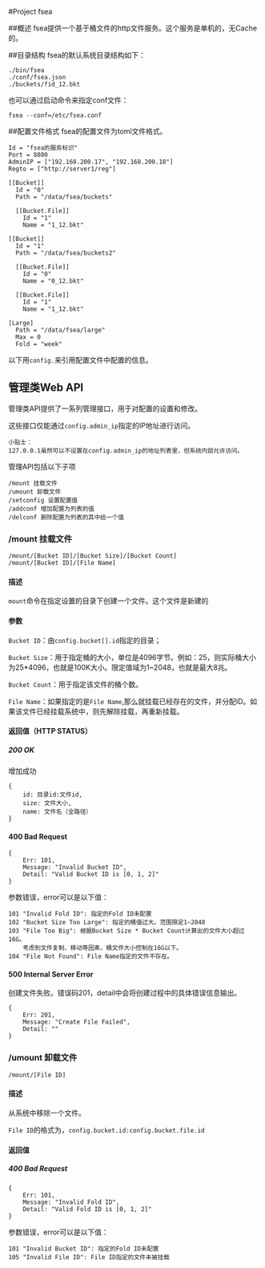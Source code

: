 #Project fsea

##概述
fsea提供一个基于桶文件的http文件服务。这个服务是单机的，无Cache的。

##目录结构
fsea的默认系统目录结构如下：

```
./bin/fsea
./conf/fsea.json
./buckets/fid_12.bkt
```
也可以通过启动命令来指定conf文件：

```
fsea --conf=/etc/fsea.conf
```

##配置文件格式
fsea的配置文件为toml文件格式。

```
Id = "fsea的服务标识"
Port = 8080
AdminIP = ["192.168.200.17", "192.168.200.18"]
Regto = ["http://server1/reg"]

[[Bucket]]
  Id = "0"
  Path = "/data/fsea/buckets"

  [[Bucket.File]]
    Id = "1"
    Name = "1_12.bkt"

[[Bucket]]
  Id = "1"
  Path = "/data/fsea/buckets2"

  [[Bucket.File]]
    Id = "0"
    Name = "0_12.bkt"

  [[Bucket.File]]
    Id = "1"
    Name = "1_12.bkt"

[Large]
  Path = "/data/fsea/large"
  Max = 0
  Fold = "week"
```
以下用`config.`来引用配置文件中配置的信息。

## 管理类Web API
管理类API提供了一系列管理接口，用于对配置的设置和修改。

这些接口仅能通过`config.admin_ip`指定的IP地址进行访问。

```
小贴士：
127.0.0.1虽然可以不设置在config.admin_ip的地址列表里，但系统内部允许访问。
```
管理API包括以下子项

```
/mount 挂载文件
/umount 卸载文件
/setconfig 设置配置值
/addconf 增加配置为列表的值
/delconf 删除配置为列表的其中给一个值

```


### /mount 挂载文件
```
/mount/[Bucket ID]/[Bucket Size]/[Bucket Count]
/mount/[Bucket ID]/[File Name]
```
#### 描述
`mount`命令在指定设置的目录下创建一个文件。这个文件是新建的

#### 参数

`Bucket ID`：由`config.bucket[].id`指定的目录；

`Bucket Size`：用于指定桶的大小，单位是4096字节。例如：25，则实际桶大小为25*4096，也就是100K大小。限定值域为1~2048，也就是最大8兆。

`Bucket Count`：用于指定该文件的桶个数。

`File Name`：如果指定的是`File Name`,那么就挂载已经存在的文件，并分配ID。如果该文件已经挂载系统中，则先解除挂载，再重新挂载。

#### 返回值（HTTP STATUS）

##### 200 OK
增加成功

```
{
	id: 目录id:文件id,
	size: 文件大小,
	name: 文件名（全路径）
}
```

#### 400 Bad Request

```
{
	Err: 101,
	Message: "Invalid Bucket ID",
	Detail: "Valid Bucket ID is [0, 1, 2]"
}
```
参数错误，error可以是以下值：

```
101 "Invalid Fold ID": 指定的Fold ID未配置
102 "Bucket Size Too Large": 指定的桶值过大。范围限定1~2048
103 "File Too Big": 根据Bucket Size * Bucket Count计算出的文件大小超过16G。
	考虑到文件复制、移动等因素，桶文件大小控制在16G以下。
104 "File Not Found": File Name指定的文件不存在。

```

#### 500 Internal Server Error
创建文件失败。错误码201，detail中会将创建过程中的具体错误信息输出。

```
{
	Err: 201,
	Message: "Create File Failed",
	Detail: ""
}
```

### /umount 卸载文件
```
/mount/[File ID]
```
#### 描述
从系统中移除一个文件。

`File ID`的格式为，`config.bucket.id:config.bucket.file.id`

#### 返回值

##### 400 Bad Request

```
{
	Err: 101,
	Message: "Invalid Fold ID",
	Detail: "Valid Fold ID is [0, 1, 2]"
}
```
参数错误，error可以是以下值：

```
101 "Invalid Bucket ID": 指定的Fold ID未配置
105 "Invalid File ID": File ID指定的文件未被挂载

```





